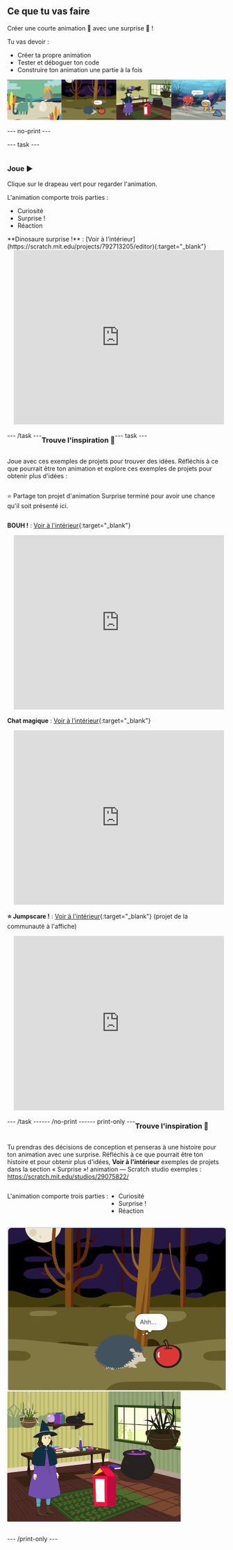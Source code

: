## Ce que tu vas faire

Créer une courte animation 🎥 avec une surprise 🎉 !

Tu vas devoir :

+ Créer ta propre animation
+ Tester et déboguer ton code
+ Construire ton animation une partie à la fois

![Exemples de projets.](images/surprise-example.png)

--- no-print ---

--- task ---

<div style="display: flex; flex-wrap: wrap">
<div style="flex-basis: 200px; flex-grow: 1">  

### Joue ▶️ 

Clique sur le drapeau vert pour regarder l'animation.

L'animation comporte trois parties :
+ Curiosité
+ Surprise !
+ Réaction

</div>
<div>
**Dinosaure surprise !** : [Voir à l'intérieur](https://scratch.mit.edu/projects/792713205/editor){:target="_blank"}
<div class="scratch-preview" style="margin-left: 15px;">
  <iframe allowtransparency="true" width="485" height="402" src="https://scratch.mit.edu/projects/embed/792713205/?autostart=false" frameborder="0"></iframe>
</div>

</div>

--- /task ---

### Trouve l'inspiration 💭

--- task ---

Joue avec ces exemples de projets pour trouver des idées. Réfléchis à ce que pourrait être ton animation et explore ces exemples de projets pour obtenir plus d'idées :

⭐ Partage ton projet d'animation Surprise terminé pour avoir une chance qu'il soit présenté ici.

**BOUH !** : [Voir à l'intérieur](https://scratch.mit.edu/projects/792715125/editor){:target="_blank"}
<div class="scratch-preview" style="margin-left: 15px;">
  <iframe allowtransparency="true" width="485" height="402" src="https://scratch.mit.edu/projects/embed/792715125/?autostart=false" frameborder="0"></iframe>
</div>

**Chat magique** : [Voir à l'intérieur](https://scratch.mit.edu/projects/792715849/editor){:target="_blank"}
<div class="scratch-preview" style="margin-left: 15px;">
  <iframe allowtransparency="true" width="485" height="402" src="https://scratch.mit.edu/projects/embed/792715849/?autostart=false" frameborder="0"></iframe>
</div>

**⭐ Jumpscare !** : [Voir à l'intérieur](https://scratch.mit.edu/projects/720220722/editor){:target="_blank"} (projet de la communauté à l'affiche)
<div class="scratch-preview" style="margin-left: 15px;">
  <iframe allowtransparency="true" width="485" height="402" src="https://scratch.mit.edu/projects/embed/720220722/?autostart=false" frameborder="0"></iframe>
</div>

--- /task ---

--- /no-print ---

--- print-only ---

### Trouve l'inspiration 💭

Tu prendras des décisions de conception et penseras à une histoire pour ton animation avec une surprise. Réfléchis à ce que pourrait être ton histoire et pour obtenir plus d'idées, **Voir à l'intérieur** exemples de projets dans la section « Surprise »! animation — Scratch studio exemples : https://scratch.mit.edu/studios/29075822/

L'animation comporte trois parties :
+ Curiosité
+ Surprise !
+ Réaction

![Le projet "BOUH !".](images/boo.png) ![Le projet "Chat magique".](images/cat-magic.png)

--- /print-only ---

 
